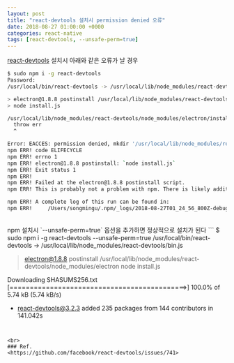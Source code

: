 ```yaml
---
layout: post
title: "react-devtools 설치시 permission denied 오류"
date: 2018-08-27 01:00:00 +0000
categories: react-native
tags: [react-devtools, --unsafe-perm=true]
---
```

[react-devtools](https://github.com/facebook/react-devtools/tree/master/packages/react-devtools) 설치시 아래와 같은 오류가 날 경우
```bash
$ sudo npm i -g react-devtools
Password:
/usr/local/bin/react-devtools -> /usr/local/lib/node_modules/react-devtools/bin.js

> electron@1.8.8 postinstall /usr/local/lib/node_modules/react-devtools/node_modules/electron
> node install.js

/usr/local/lib/node_modules/react-devtools/node_modules/electron/install.js:47
  throw err
  ^

Error: EACCES: permission denied, mkdir '/usr/local/lib/node_modules/react-devtools/node_modules/electron/.electron'
npm ERR! code ELIFECYCLE
npm ERR! errno 1
npm ERR! electron@1.8.8 postinstall: `node install.js`
npm ERR! Exit status 1
npm ERR! 
npm ERR! Failed at the electron@1.8.8 postinstall script.
npm ERR! This is probably not a problem with npm. There is likely additional logging output above.

npm ERR! A complete log of this run can be found in:
npm ERR!     /Users/songmingu/.npm/_logs/2018-08-27T01_24_56_800Z-debug.log
```


<br>
npm 설치시 `--unsafe-perm=true` 옵션을 추가하면 정상적으로 설치가 된다
```
$ sudo npm i -g react-devtools --unsafe-perm=true
/usr/local/bin/react-devtools -> /usr/local/lib/node_modules/react-devtools/bin.js

> electron@1.8.8 postinstall /usr/local/lib/node_modules/react-devtools/node_modules/electron
> node install.js

Downloading SHASUMS256.txt
[============================================>] 100.0% of 5.74 kB (5.74 kB/s)
+ react-devtools@3.2.3
added 235 packages from 144 contributors in 141.042s
```


<br>
### Ref.
<https://github.com/facebook/react-devtools/issues/741>